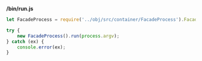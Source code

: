 
**/bin/run.js**

```typescript
let FacadeProcess = require('../obj/src/container/FacadeProcess').FacadeProcess;

try {
    new FacadeProcess().run(process.argv);
} catch (ex) {
    console.error(ex);
}


```
